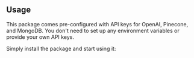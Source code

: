 ## Usage

This package comes pre-configured with API keys for OpenAI, Pinecone, and MongoDB. You don't need to set up any environment variables or provide your own API keys.

Simply install the package and start using it:
